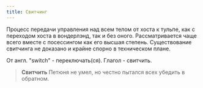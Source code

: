 ```yaml
---
title: Свитчинг
---
```

Процесс передачи управления над всем телом от хоста к тульпе, как с переходом хоста в вондерлэнд, так и без оного. Рассматривается чаще всего вместе с посессингом как его высшая степень. Существование свитчинга не доказано и крайне спорно в техническом плане.

От англ. "switch" - переключать(ся). Глагол - свитчить.

> **Свитчить** Петюня не умел, но честно пытался всех убедить в обратном.
